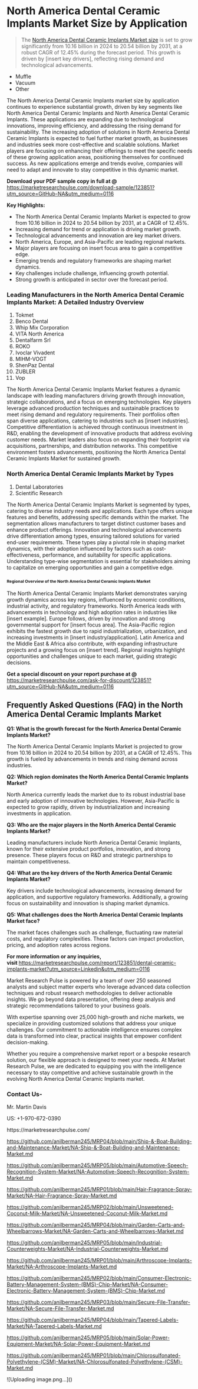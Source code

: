 <h1>North America Dental Ceramic Implants Market&nbsp;Size by Application</h1><blockquote><p>The <a href="https://marketresearchpulse.com/download-sample/123851?utm_source=GitHub-NA&amp;utm_medium=0116">North America Dental Ceramic Implants Market size</a> is set to grow significantly from 10.16 billion in 2024 to 20.54 billion by 2031, at a robust CAGR of 12.45% during the forecast period. This growth is driven by [insert key drivers], reflecting rising demand and technological advancements.</p></blockquote><ul><li>Muffle<li> Vacuum<li> Other</li></ul><p>The North America Dental Ceramic Implants market size by application continues to experience substantial growth, driven by key segments like North America Dental Ceramic Implants and North America Dental Ceramic Implants. These applications are expanding due to technological innovations, improving efficiency, and addressing the rising demand for sustainability. The increasing adoption of solutions in North America Dental Ceramic Implants is expected to fuel further market growth, as businesses and industries seek more cost-effective and scalable solutions. Market players are focusing on enhancing their offerings to meet the specific needs of these growing application areas, positioning themselves for continued success. As new applications emerge and trends evolve, companies will need to adapt and innovate to stay competitive in this dynamic market.</p><p><strong>Download your PDF sample copy in full at @ </strong><a href="https://marketresearchpulse.com/download-sample/123851?utm_source=GitHub-NA&amp;utm_medium=0116">https://marketresearchpulse.com/download-sample/123851?utm_source=GitHub-NA&amp;utm_medium=0116</a></p><p><strong>Key Highlights: </strong></p><ul><li>The North America Dental Ceramic Implants Market is expected to grow from 10.16 billion in 2024 to 20.54 billion by 2031, at a CAGR of 12.45%.</li><li>Increasing demand for trend or application is driving market growth.</li><li>Technological advancements and innovation are key market drivers.</li><li>North America, Europe, and Asia-Pacific are leading regional markets.</li><li>Major players are focusing on insert focus area to gain a competitive edge.</li><li>Emerging trends and regulatory frameworks are shaping market dynamics.</li><li>Key challenges include challenge, influencing growth potential.</li><li>Strong growth is anticipated in sector over the forecast period.</li></ul><h3>Leading Manufacturers in the North America Dental Ceramic Implants Market: A Detailed Industry Overview</h3><ol><li>Tokmet</li><li>Benco Dental</li><li>Whip Mix Corporation</li><li>VITA North America</li><li>Dentalfarm Srl</li><li>ROKO</li><li>Ivoclar Vivadent</li><li>MIHM-VOGT</li><li>ShenPaz Dental</li><li>ZUBLER</li><li>Vop</li></ol><div class="flex max-w-full flex-col flex-grow"><div class="min-h-8 text-message flex w-full flex-col items-end gap-2 whitespace-normal break-words [.text-message+&amp;]:mt-5" dir="auto" data-message-author-role="assistant" data-message-id="fd8432e4-4910-450d-b182-61b7bfb0a01f" data-message-model-slug="gpt-4o"><div class="flex w-full flex-col gap-1 empty:hidden first:pt-[3px]"><div class="markdown prose w-full break-words dark:prose-invert light"><p>The North America Dental Ceramic Implants Market features a dynamic landscape with leading manufacturers driving growth through innovation, strategic collaborations, and a focus on emerging technologies. Key players leverage advanced production techniques and sustainable practices to meet rising demand and regulatory requirements. Their portfolios often span diverse applications, catering to industries such as [insert industries]. Competitive differentiation is achieved through continuous investment in R&amp;D, enabling the development of innovative products that address evolving customer needs. Market leaders also focus on expanding their footprint via acquisitions, partnerships, and distribution networks. This competitive environment fosters advancements, positioning the North America Dental Ceramic Implants Market for sustained growth.</p></div></div></div></div><h3>North America Dental Ceramic Implants Market by Types</h3><ol><li>Dental Laboratories<li> Scientific Research</li></ol><div class="flex max-w-full flex-col flex-grow"><div class="min-h-8 text-message flex w-full flex-col items-end gap-2 whitespace-normal break-words [.text-message+&amp;]:mt-5" dir="auto" data-message-author-role="assistant" data-message-id="084470be-0bb7-4664-bddf-5156b4f41249" data-message-model-slug="gpt-4o-mini"><div class="flex w-full flex-col gap-1 empty:hidden first:pt-[3px]"><div class="markdown prose w-full break-words dark:prose-invert light"><p>The North America Dental Ceramic Implants Market is segmented by types, catering to diverse industry needs and applications. Each type offers unique features and benefits, addressing specific demands within the market. The segmentation allows manufacturers to target distinct customer bases and enhance product offerings. Innovation and technological advancements drive differentiation among types, ensuring tailored solutions for varied end-user requirements. These types play a pivotal role in shaping market dynamics, with their adoption influenced by factors such as cost-effectiveness, performance, and suitability for specific applications. Understanding type-wise segmentation is essential for stakeholders aiming to capitalize on emerging opportunities and gain a competitive edge.</p></div></div></div></div><h3><span style="font-size: 11px;">Regional Overview of the North America Dental Ceramic Implants Market</span></h3><div class="flex max-w-full flex-col flex-grow"><div class="min-h-8 text-message flex w-full flex-col items-end gap-2 whitespace-normal break-words [.text-message+&amp;]:mt-5" dir="auto" data-message-author-role="assistant" data-message-id="e9038762-ce64-4e30-91c9-9bd413514231" data-message-model-slug="gpt-4o-mini"><div class="flex w-full flex-col gap-1 empty:hidden first:pt-[3px]"><div class="markdown prose w-full break-words dark:prose-invert light"><p>The North America Dental Ceramic Implants Market demonstrates varying growth dynamics across key regions, influenced by economic conditions, industrial activity, and regulatory frameworks. North America leads with advancements in technology and high adoption rates in industries like [insert example]. Europe follows, driven by innovation and strong governmental support for [insert focus area]. The Asia-Pacific region exhibits the fastest growth due to rapid industrialization, urbanization, and increasing investments in [insert industry/application]. Latin America and the Middle East &amp; Africa also contribute, with expanding infrastructure projects and a growing focus on [insert trend]. Regional insights highlight opportunities and challenges unique to each market, guiding strategic decisions.</p></div></div></div></div><p><strong>Get a special discount on your report purchase at @ </strong><a href="https://marketresearchpulse.com/ask-for-discount/123851?utm_source=GitHub-NA&amp;utm_medium=0116">https://marketresearchpulse.com/ask-for-discount/123851?utm_source=GitHub-NA&amp;utm_medium=0116</a></p><h2>Frequently Asked Questions (FAQ) in the North America Dental Ceramic Implants Market</h2><p><strong>Q1: What is the growth forecast for the North America Dental Ceramic Implants Market?</strong></p><p>The North America Dental Ceramic Implants Market is projected to grow from 10.16 billion in 2024 to 20.54 billion by 2031, at a CAGR of 12.45%. This growth is fueled by advancements in trends and rising demand across industries.</p><p><strong>Q2: Which region dominates the North America Dental Ceramic Implants Market?</strong></p><p>North America currently leads the market due to its robust industrial base and early adoption of innovative technologies. However, Asia-Pacific is expected to grow rapidly, driven by industrialization and increasing investments in application.</p><p><strong>Q3: Who are the major players in the North America Dental Ceramic Implants Market?</strong></p><p>Leading manufacturers include North America Dental Ceramic Implants, known for their extensive product portfolios, innovation, and strong presence. These players focus on R&amp;D and strategic partnerships to maintain competitiveness.</p><p><strong>Q4: What are the key drivers of the North America Dental Ceramic Implants Market?</strong></p><p>Key drivers include technological advancements, increasing demand for application, and supportive regulatory frameworks. Additionally, a growing focus on sustainability and innovation is shaping market dynamics.</p><p><strong>Q5: What challenges does the North America Dental Ceramic Implants Market face?</strong></p><p>The market faces challenges such as challenge, fluctuating raw material costs, and regulatory complexities. These factors can impact production, pricing, and adoption rates across regions.</p><p><strong>For more information or any inquiries, visit&nbsp;</strong><a href="https://marketresearchpulse.com/report/123851/dental-ceramic-implants-market?utm_source=Linkedin&utm_medium=0116">https://marketresearchpulse.com/report/123851/dental-ceramic-implants-market?utm_source=Linkedin&utm_medium=0116</a></p><p>Market Research Pulse is powered by a team of over 250 seasoned analysts and subject matter experts who leverage advanced data collection techniques and robust research methodologies to deliver actionable insights. We go beyond data presentation, offering deep analysis and strategic recommendations tailored to your business goals.</p><p>With expertise spanning over 25,000 high-growth and niche markets, we specialize in providing customized solutions that address your unique challenges. Our commitment to actionable intelligence ensures complex data is transformed into clear, practical insights that empower confident decision-making.</p><p>Whether you require a comprehensive market report or a bespoke research solution, our flexible approach is designed to meet your needs. At Market Research Pulse, we are dedicated to equipping you with the intelligence necessary to stay competitive and achieve sustainable growth in the evolving North America Dental Ceramic Implants market.</p><h3><strong>Contact Us-</strong></h3><p>Mr. Martin Davis</p><p>US: +1-970-672-0390</p><p>https://marketresearchpulse.com/</p><p><a href="https://github.com/anilberman245/MRP04/blob/main/Ship-&-Boat-Building-and-Maintenance-Market/NA-Ship-&-Boat-Building-and-Maintenance-Market.md">https://github.com/anilberman245/MRP04/blob/main/Ship-&-Boat-Building-and-Maintenance-Market/NA-Ship-&-Boat-Building-and-Maintenance-Market.md</a></p><p><a href="https://github.com/anilberman245/MRP05/blob/main/Automotive-Speech-Recognition-System-Market/NA-Automotive-Speech-Recognition-System-Market.md">https://github.com/anilberman245/MRP05/blob/main/Automotive-Speech-Recognition-System-Market/NA-Automotive-Speech-Recognition-System-Market.md</a></p><p><a href="https://github.com/anilberman245/MRP01/blob/main/Hair-Fragrance-Spray-Market/NA-Hair-Fragrance-Spray-Market.md">https://github.com/anilberman245/MRP01/blob/main/Hair-Fragrance-Spray-Market/NA-Hair-Fragrance-Spray-Market.md</a></p><p><a href="https://github.com/anilberman245/MRP02/blob/main/Unsweetened-Coconut-Milk-Market/NA-Unsweetened-Coconut-Milk-Market.md">https://github.com/anilberman245/MRP02/blob/main/Unsweetened-Coconut-Milk-Market/NA-Unsweetened-Coconut-Milk-Market.md</a></p><p><a href="https://github.com/anilberman245/MRP04/blob/main/Garden-Carts-and-Wheelbarrows-Market/NA-Garden-Carts-and-Wheelbarrows-Market.md">https://github.com/anilberman245/MRP04/blob/main/Garden-Carts-and-Wheelbarrows-Market/NA-Garden-Carts-and-Wheelbarrows-Market.md</a></p><p><a href="https://github.com/anilberman245/MRP05/blob/main/Industrial-Counterweights-Market/NA-Industrial-Counterweights-Market.md">https://github.com/anilberman245/MRP05/blob/main/Industrial-Counterweights-Market/NA-Industrial-Counterweights-Market.md</a></p><p><a href="https://github.com/anilberman245/MRP01/blob/main/Arthroscope-Implants-Market/NA-Arthroscope-Implants-Market.md">https://github.com/anilberman245/MRP01/blob/main/Arthroscope-Implants-Market/NA-Arthroscope-Implants-Market.md</a></p><p><a href="https://github.com/anilberman245/MRP02/blob/main/Consumer-Electronic-Battery-Management-System-(BMS)-Chip-Market/NA-Consumer-Electronic-Battery-Management-System-(BMS)-Chip-Market.md">https://github.com/anilberman245/MRP02/blob/main/Consumer-Electronic-Battery-Management-System-(BMS)-Chip-Market/NA-Consumer-Electronic-Battery-Management-System-(BMS)-Chip-Market.md</a></p><p><a href="https://github.com/anilberman245/MRP03/blob/main/Secure-File-Transfer-Market/NA-Secure-File-Transfer-Market.md">https://github.com/anilberman245/MRP03/blob/main/Secure-File-Transfer-Market/NA-Secure-File-Transfer-Market.md</a></p><p><a href="https://github.com/anilberman245/MRP04/blob/main/Tapered-Labels-Market/NA-Tapered-Labels-Market.md">https://github.com/anilberman245/MRP04/blob/main/Tapered-Labels-Market/NA-Tapered-Labels-Market.md</a></p><p><a href="https://github.com/anilberman245/MRP05/blob/main/Solar-Power-Equipment-Market/NA-Solar-Power-Equipment-Market.md">https://github.com/anilberman245/MRP05/blob/main/Solar-Power-Equipment-Market/NA-Solar-Power-Equipment-Market.md</a></p><p><a href="https://github.com/anilberman245/MRP01/blob/main/Chlorosulfonated-Polyethylene-(CSM)-Market/NA-Chlorosulfonated-Polyethylene-(CSM)-Market.md">https://github.com/anilberman245/MRP01/blob/main/Chlorosulfonated-Polyethylene-(CSM)-Market/NA-Chlorosulfonated-Polyethylene-(CSM)-Market.md</a></p>
![Uploading image.png…]()
